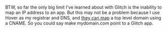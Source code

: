 BTW, so far the only big limit I've learned about with Glitch is the inability to map an IP address to an app. But this may not be a problem because I use Hover as my registrar and DNS, and <a href="http://scripting.com/2019/12/16/170209.html">they can map</a> a top level domain using a CNAME. So you could say make mydomain.com point to a Glitch app. 
